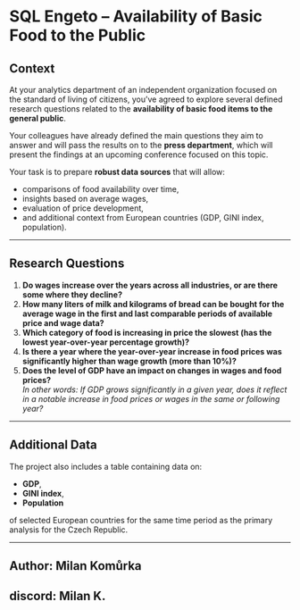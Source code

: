 # SQL Engeto – Availability of Basic Food to the Public

## Context

At your analytics department of an independent organization focused on the standard of living of citizens, you’ve agreed to explore several defined research questions related to the **availability of basic food items to the general public**.

Your colleagues have already defined the main questions they aim to answer and will pass the results on to the **press department**, which will present the findings at an upcoming conference focused on this topic.

Your task is to prepare **robust data sources** that will allow:

- comparisons of food availability over time,
- insights based on average wages,
- evaluation of price development,
- and additional context from European countries (GDP, GINI index, population).

---

## Research Questions

1. **Do wages increase over the years across all industries, or are there some where they decline?**
2. **How many liters of milk and kilograms of bread can be bought for the average wage in the first and last comparable periods of available price and wage data?**
3. **Which category of food is increasing in price the slowest (has the lowest year-over-year percentage growth)?**
4. **Is there a year where the year-over-year increase in food prices was significantly higher than wage growth (more than 10%)?**
5. **Does the level of GDP have an impact on changes in wages and food prices?**  
   _In other words: If GDP grows significantly in a given year, does it reflect in a notable increase in food prices or wages in the same or following year?_

---

## Additional Data

The project also includes a table containing data on:

- **GDP**,  
- **GINI index**,  
- **Population**  

of selected European countries for the same time period as the primary analysis for the Czech Republic.

---

## Author: Milan Komůrka
## discord: Milan K.
